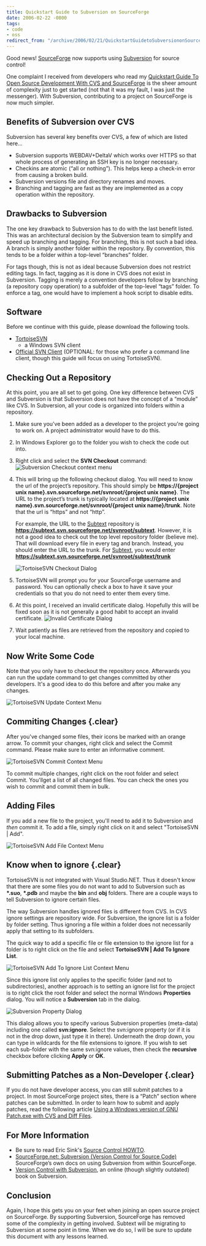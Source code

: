 ```yaml
---
title: Quickstart Guide to Subversion on SourceForge
date: 2006-02-22 -0800
tags:
- code
- oss
redirect_from: "/archive/2006/02/21/QuickstartGuidetoSubversiononSourceForge.aspx/"
---
```


Good news!
[SourceForge](http://sourceforge.net "SourceForge (new window)") now
supports using
[Subversion](http://subversion.tigris.org/ "Subversion Version Control (new window)")
for source control!

One complaint I received from developers who read my [Quickstart Guide
To Open Source Development With CVS and
SourceForge](https://haacked.com/archive/2005/05/12/QuickstartGuideToOpenSourceDevelopmentWithCVSAndSourceForge.aspx "Guide to using CVS with SourceForge (new window)")
is the sheer amount of complexity just to get started (not that it was
my fault, I was just the messenger). With Subversion, contributing to a
project on SourceForge is now much simpler.

Benefits of Subversion over CVS
-------------------------------

Subversion has several key benefits over CVS, a few of which are listed
here...

-   Subversion supports WEBDAV+DeltaV which works over HTTPS so that
    whole process of generating an SSH key is no longer necessary.
-   Checkins are atomic (“all or nothing”). This helps keep a check-in
    error from causing a broken build.
-   Subversion versions file and directory renames and moves.
-   Branching and tagging are fast as they are implemented as a copy
    operation within the repository.

Drawbacks to Subversion
-----------------------

The one key drawback to Subversion has to do with the last benefit
listed. This was an architectural decision by the Subversion team to
simplify and speed up branching and tagging. For branching, this is not
such a bad idea. A branch is simply another folder within the
repository. By convention, this tends to be a folder within a top-level
“branches” folder.

For tags though, this is not as ideal because Subversion does not
restrict editing tags. In fact, tagging as it is done in CVS does not
exist in Subversion. Tagging is merely a convention developers follow by
branching (a repository copy operation) to a subfolder of the top-level
“tags” folder. To enforce a tag, one would have to implement a hook
script to disable edits.

Software
--------

Before we continue with this guide, please download the following tools.

-   [TortoiseSVN](http://tortoisesvn.tigris.org/download.html "TortoiseSVN Download Page (new window)")
    - a Windows SVN client
-   [Official SVN
    Client](http://subversion.tigris.org/project_packages.html "Command Line SVN Client (new window)")
    (OPTIONAL: for those who prefer a command line client, though this
    guide will focus on using TortoiseSVN).

Checking Out a Repository
-------------------------

At this point, you are all set to get going. One key difference between
CVS and Subversion is that Subversion does not have the concept of a
“module” like CVS. In Subversion, all your code is organized into
folders within a repository.

1.  Make sure you’ve been added as a developer to the project you're
    going to work on. A project administrator would have to do this.
2.  In Windows Explorer go to the folder you wish to check the code out
    into.
3.  Right click and select the **SVN Checkout** command:
    ![Subversion Checkout context
    menu](https://haacked.com/images/TortoiseSvnCheckoutContext.png)
4.  This will bring up the following checkout dialog. You will need to
    know the url of the project’s repository. This should simply be
    **https://{project unix name}.svn.sourceforge.net/svnroot/{project
    unix name}**. The URL to the project’s trunk is typically located at
    **https://{project unix name}.svn.sourceforge.net/svnroot/{project
    unix name}/trunk**. Note that the url is “https” and not “http”.

    For example, the URL to the
    [Subtext](http://subtextproject.com/ "Subtext Project Website (new window)")
    repository is
    **https://subtext.svn.sourceforge.net/svnroot/subtext**. However, it
    is not a good idea to check out the top level repository folder
    (believe me). That will download every file in every tag and branch.
    Instead, you should enter the URL to the trunk. For
    [Subtext](http://subtextproject.com/ "Subtext Project Website (new window)"),
    you would enter
    **https://subtext.svn.sourceforge.net/svnroot/subtext/trunk**

    ![TortoiseSVN Checkout
    Dialog](https://haacked.com/images/TortoiseSVNCheckout.png)

5.  TortoiseSVN will prompt you for your SourceForge username and
    password. You can optionally check a box to have it save your
    credentials so that you do not need to enter them every time.
6.  At this point, I received an invalid certificate dialog. Hopefully
    this will be fixed soon as it is not generally a good habit to
    accept an invalid certificate.
    ![Invalid Certificate
    Dialog](https://haacked.com/images/InvalidCertificateDialog.png)
7.  Wait patiently as files are retrieved from the repository and copied
    to your local machine.

Now Write Some Code
-------------------

Note that you only have to checkout the repository once. Afterwards you
can run the update command to get changes committed by other developers.
It's a good idea to do this before and after you make any changes.

![TortoiseSVN Update Context
Menu](https://haacked.com/images/TortoiseSVNUpdateContextMenu.png)

Commiting Changes {.clear}
-----------------

After you've changed some files, their icons be marked with an orange
arrow. To commit your changes, right click and select the Commit
command. Please make sure to enter an informative comment.

![TortoiseSVN Commit Context
Menu](https://haacked.com/images/TortoiseSVNCommitContextMenu.png)

To commit multiple changes, right click on the root folder and select
Commit. You'llget a list of all changed files. You can check the ones
you wish to commit and commit them in bulk.

Adding Files
------------

If you add a new file to the project, you'll need to add it to
Subversion and *then* commit it. To add a file, simply right click on it
and select "TortoiseSVN | Add".

![TortoiseSVN Add File Context
Menu](https://haacked.com/images/TortoiseSVNAddFileContextMenu.png)

Know when to ignore {.clear}
-------------------

TortoiseSVN is not integrated with Visual Studio.NET. Thus it doesn't
know that there are some files you do not want to add to Subversion such
as **\*.suo**, **\*.pdb** and maybe the **bin** and **obj** folders.
There are a couple ways to tell Subversion to ignore certain files.

The way Subversion handles ignored files is different from CVS. In CVS
ignore settings are repository wide. For Subversion, the ignore list is
a folder by folder setting. Thus ignoring a file within a folder does
not necessarily apply that setting to its subfolders.

The quick way to add a specific file or file extension to the ignore
list for a folder is to right click on the file and select **TortoiseSVN
| Add To Ignore List**.

![TortoiseSVN Add To Ignore List Context
Menu](https://haacked.com/images/TortoiseSVNAddToIgnoreListContextMenu.png)

Since this ignore list only applies to the specific folder (and not to
subdirectories), another approach is to setting an ignore list for the
project is to right click the root folder and select the normal Windows
**Properties** dialog. You will notice a **Subversion** tab in the
dialog.

![Subversion Property
Dialog](https://haacked.com/images/SubversionFolderPropertyDialog.png)

This dialog allows you to specify various Subversion properties
(meta-data) including one called **svn:ignore**. Select the svn:ignore
property (or if it is not in the drop down, just type it in there).
Underneath the drop down, you can type in wildcards for the file
extensions to ignore. If you wish to set each sub-folder with the same
svn:ignore values, then check the **recursive** checkbox before clicking
**Apply** or **OK**.

Submitting Patches as a Non-Developer {.clear}
-------------------------------------

If you do not have developer access, you can still submit patches to a
project. In most SourceForge project sites, there is a “Patch” section
where patches can be submitted. In order to learn how to submit and
apply patches, read the following article [Using a Windows version of
GNU Patch.exe with CVS and Diff
Files](http://www.hanselman.com/blog/PermaLink,guid,b6603ac5-3464-490f-a557-62f56b7f5668.aspx "Creating Patches for CVS (new window)").

For More Information
--------------------

-   Be sure to read Eric Sink's [Source Control
    HOWTO](http://software.ericsink.com/scm/source_control.html "(new window)").
-   [SourceForge.net: Subversion (Version Control for Source
    Code)](http://sourceforge.net/docs/E09 "SourceForge's Subversion Docs (new window)")
    SourceForge’s own docs on using Subversion from within SourceForge.
-   [Version Control with
    Subversion](http://svnbook.red-bean.com/en/1.1/index.html "Version Control with Subversion (new window)"),
    an online (though slightly outdated) book on Subversion.

Conclusion
----------

Again, I hope this gets you on your feet when joining an open source
project on SourceForge. By supporting Subversion, SourceForge has
removed some of the complexity in getting involved. Subtext will be
migrating to Subversion at some point in time. When we do so, I will be
sure to update this document with any lessons learned.


